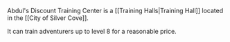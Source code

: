 Abdul's Discount Training Center is a [[Training Halls|Training Hall]] located in the [[City of Silver Cove]].

It can train adventurers up to level 8 for a reasonable price.